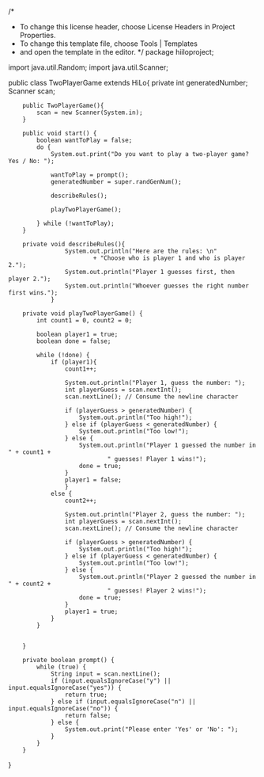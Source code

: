 /*
 * To change this license header, choose License Headers in Project Properties.
 * To change this template file, choose Tools | Templates
 * and open the template in the editor.
 */
package hiiloproject;

import java.util.Random;
import java.util.Scanner;

public class TwoPlayerGame extends HiLo{
    private int generatedNumber;
    Scanner scan;
    
        public TwoPlayerGame(){
            scan = new Scanner(System.in);
        }

        public void start() {
            boolean wantToPlay = false;
            do {
                System.out.print("Do you want to play a two-player game? Yes / No: ");
                
                wantToPlay = prompt();
                generatedNumber = super.randGenNum();
                
                describeRules();
                
                playTwoPlayerGame();

            } while (!wantToPlay);
        }

        private void describeRules(){
                    System.out.println("Here are the rules: \n"
                            + "Choose who is player 1 and who is player 2.");
                    System.out.println("Player 1 guesses first, then player 2.");
                    System.out.println("Whoever guesses the right number first wins.");
                }

        private void playTwoPlayerGame() {
            int count1 = 0, count2 = 0;

            boolean player1 = true;
            boolean done = false;

            while (!done) {      
                if (player1){
                    count1++;

                    System.out.println("Player 1, guess the number: ");
                    int playerGuess = scan.nextInt();
                    scan.nextLine(); // Consume the newline character

                    if (playerGuess > generatedNumber) {
                        System.out.println("Too high!");
                    } else if (playerGuess < generatedNumber) {
                        System.out.println("Too low!");
                    } else {
                        System.out.println("Player 1 guessed the number in " + count1 + 
                                " guesses! Player 1 wins!");
                        done = true;
                    }
                    player1 = false;
                    }
                else {
                    count2++;

                    System.out.println("Player 2, guess the number: ");
                    int playerGuess = scan.nextInt();
                    scan.nextLine(); // Consume the newline character

                    if (playerGuess > generatedNumber) {
                        System.out.println("Too high!");
                    } else if (playerGuess < generatedNumber) {
                        System.out.println("Too low!");
                    } else {
                        System.out.println("Player 2 guessed the number in " + count2 +
                                " guesses! Player 2 wins!");
                        done = true;
                    }
                    player1 = true;
                }
            }


        }

        private boolean prompt() {
            while (true) {
                String input = scan.nextLine();
                if (input.equalsIgnoreCase("y") || input.equalsIgnoreCase("yes")) {
                    return true;
                } else if (input.equalsIgnoreCase("n") || input.equalsIgnoreCase("no")) {
                    return false;
                } else {
                    System.out.print("Please enter 'Yes' or 'No': ");
                }
            }
        }
}
